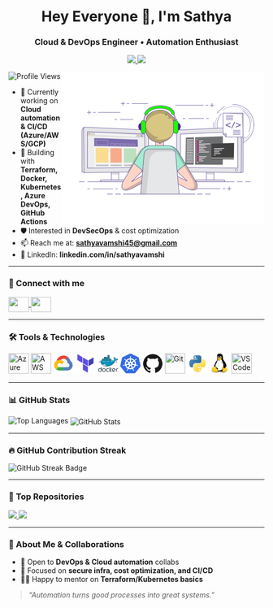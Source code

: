 <h1 align="center">Hey Everyone 👋, I'm Sathya</h1>

<h3 align="center">Cloud & DevOps Engineer • Automation Enthusiast</h3>

<p align="center">
  <a href="https://github.com/sathyavamshi">
    <img src="https://img.shields.io/github/followers/sathyavamshi?label=Follow&style=social" />
  </a>
  <a href="https://linkedin.com/in/sathyavamshi" target="_blank">
    <img src="https://img.shields.io/badge/LinkedIn-Sathya-blue?logo=linkedin&style=flat-square" />
  </a>
</p>

<img align="right" alt="Coding" width="400" src="https://raw.githubusercontent.com/devSouvik/devSouvik/master/gif3.gif" />

<p align="left">
  <img src="https://komarev.com/ghpvc/?username=sathyavamshi&label=Profile%20views&color=0e75b6&style=flat" alt="Profile Views" />
</p>

- 🌱 Currently working on **Cloud automation & CI/CD (Azure/AWS/GCP)**
- 🔧 Building with **Terraform, Docker, Kubernetes, Azure DevOps, GitHub Actions**
- 🛡️ Interested in **DevSecOps** & cost optimization
- 📫 Reach me at: **sathyavamshi45@gmail.com**
- 🔗 LinkedIn: **linkedin.com/in/sathyavamshi**

---

<h3 align="left">🔗 Connect with me</h3>
<p align="left">
  <a href="https://linkedin.com/in/sathyavamshi" target="blank">
    <img align="center" src="https://raw.githubusercontent.com/rahuldkjain/github-profile-readme-generator/master/src/images/icons/Social/linked-in-alt.svg" height="30" width="40" />
  </a>
  <a href="mailto:sathyavamshi45@gmail.com" target="blank">
    <img align="center" src="https://img.icons8.com/ios-filled/50/000000/email.png" height="30" width="40" />
  </a>
</p>

---

<h3 align="left">🛠️ Tools & Technologies</h3>
<p align="left">
  <img src="https://www.vectorlogo.zone/logos/microsoft_azure/microsoft_azure-icon.svg" width="40" height="40" title="Azure"/>
  <img src="https://images.app.goo.gl/sg6C1uWei8Bp7zX28" width="40" height="40" title="AWS"/>
  <img src="https://raw.githubusercontent.com/devicons/devicon/master/icons/googlecloud/googlecloud-original.svg" width="40" height="40" title="GCP"/>
  <img src="https://raw.githubusercontent.com/devicons/devicon/master/icons/terraform/terraform-original.svg" width="40" height="40" title="Terraform"/>
  <img src="https://raw.githubusercontent.com/devicons/devicon/master/icons/docker/docker-original-wordmark.svg" width="40" height="40" title="Docker"/>
  <img src="https://raw.githubusercontent.com/devicons/devicon/master/icons/kubernetes/kubernetes-plain.svg" width="40" height="40" title="Kubernetes"/>
  <img src="https://raw.githubusercontent.com/devicons/devicon/master/icons/github/github-original.svg" width="40" height="40" title="GitHub"/>
  <img src="https://www.vectorlogo.zone/logos/git-scm/git-scm-icon.svg" width="40" height="40" title="Git"/>
  <img src="https://raw.githubusercontent.com/devicons/devicon/master/icons/python/python-original.svg" width="40" height="40" title="Python"/>
  <img src="https://raw.githubusercontent.com/devicons/devicon/master/icons/linux/linux-original.svg" width="40" height="40" title="Linux"/>
  <img src="https://www.vectorlogo.zone/logos/visualstudio_code/visualstudio_code-icon.svg" width="40" height="40" title="VS Code"/>
</p>

---

<h3 align="left">📊 GitHub Stats</h3>

<p>
  <img align="left" src="https://github-readme-stats.vercel.app/api/top-langs?username=sathyavamshi&show_icons=true&locale=en&layout=compact&theme=vue&hide_border=true" alt="Top Languages" />
</p>

<p>&nbsp;<img align="center" src="https://github-readme-stats.vercel.app/api?username=sathyavamshi&show_icons=true&locale=en&theme=vue&hide_border=true" alt="GitHub Stats" /></p>

---

### 🔥 GitHub Contribution Streak

![GitHub Streak Badge](https://github-readme-streak-stats.herokuapp.com?user=sathyavamshi&theme=vue&hide_border=true)

---

### 📌 Top Repositories

<a href="https://github.com/sathyavamshi/REPO_NAME_1">
  <img src="https://github-readme-stats.vercel.app/api/pin/?username=sathyavamshi&repo=REPO_NAME_1&theme=vue&hide_border=true" />
</a>
<a href="https://github.com/sathyavamshi/REPO_NAME_2">
  <img src="https://github-readme-stats.vercel.app/api/pin/?username=sathyavamshi&repo=REPO_NAME_2&theme=vue&hide_border=true" />
</a>

---

### 💬 About Me & Collaborations

- 📣 Open to **DevOps & Cloud automation** collabs
- 🧠 Focused on **secure infra, cost optimization, and CI/CD**
- 👩‍🏫 Happy to mentor on **Terraform/Kubernetes basics**

> *“Automation turns good processes into great systems.”*
